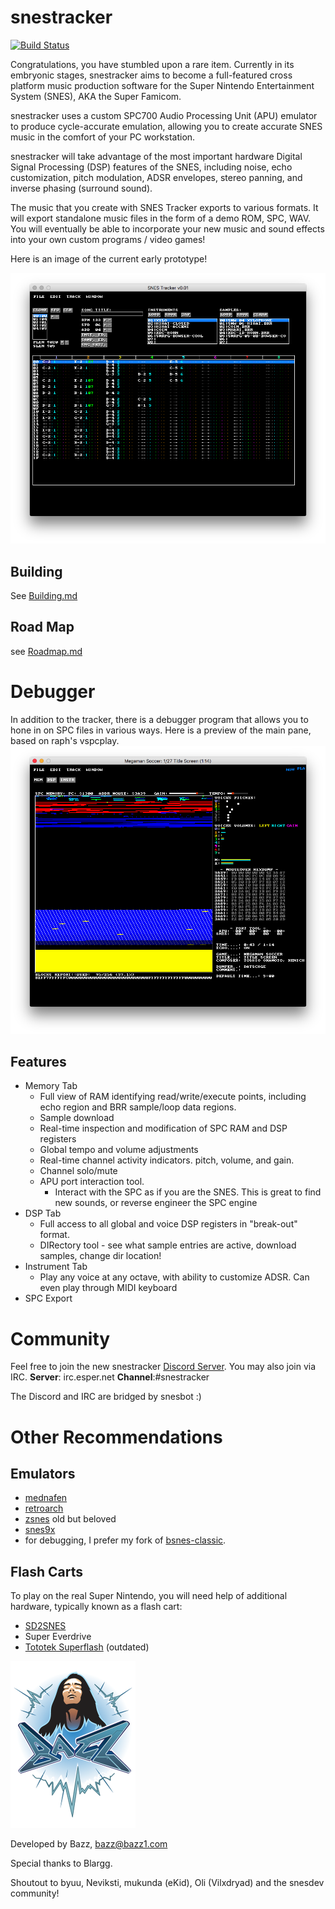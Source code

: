 snestracker
===========

[![Build Status](https://dev.azure.com/bazzinotti/snestracker/_apis/build/status/bazzinotti.snestracker?branchName=master)](https://dev.azure.com/bazzinotti/snestracker/_build/latest?definitionId=1&branchName=master)

Congratulations, you have stumbled upon a rare item. Currently in its embryonic stages, snestracker aims to become a full-featured cross platform music production software for the Super Nintendo Entertainment System  (SNES), AKA the Super Famicom.

snestracker uses a custom SPC700 Audio Processing Unit (APU) emulator to produce cycle-accurate emulation, allowing you to create accurate SNES music in the comfort of your PC workstation.

snestracker will take advantage of the most important hardware Digital Signal Processing (DSP) features of the SNES, including noise, echo customization, pitch modulation, ADSR envelopes, stereo panning, and inverse phasing (surround sound).

The music that you create with SNES Tracker exports to various formats. It will export standalone music files in the form of a demo ROM, SPC, WAV. You will eventually be able to incorporate your new music and sound effects into your own custom programs / video games!

Here is an image of the current early prototype!

![snestracker early prototype preview](./pics/snestracker.png)

Building
--------
See [Building.md](./Building.md)

Road Map
--------
see [Roadmap.md](./Roadmap.md)


Debugger
========

In addition to the tracker, there is a debugger program that allows you to hone in on SPC files in various ways. Here is a preview of the main pane, based on raph's vspcplay.
![debugger photo](./pics/std-mem.png)

Features
--------
- Memory Tab
  - Full view of RAM identifying read/write/execute points, including echo region and BRR sample/loop data regions.
  - Sample download
  - Real-time inspection and modification of SPC RAM and DSP registers
  - Global tempo and volume adjustments
  - Real-time channel activity indicators. pitch, volume, and gain.
  - Channel solo/mute
  - APU port interaction tool.
    - Interact with the SPC as if you are the SNES. This is great to find new sounds, or reverse engineer the SPC engine
- DSP Tab
  - Full access to all global and voice DSP registers in "break-out" format.
  - DIRectory tool - see what sample entries are active, download samples, change dir location!
- Instrument Tab
  - Play any voice at any octave, with ability to customize ADSR. Can even play through MIDI keyboard
- SPC Export

Community
=========

Feel free to join the new snestracker [Discord Server](https://discord.gg/ZckDaN). You may also join via IRC. **Server**: irc.esper.net **Channel**:#snestracker

The Discord and IRC are bridged by snesbot :)

Other Recommendations
=====================

Emulators
---------

- [mednafen](http://mednafen.fobby.net/ "Mednafen")
- [retroarch](http://www.libretro.com/)
- [zsnes](http://www.zsnes.com/) old but beloved
- [snes9x](http://www.snes9x.com/)
- for debugging, I prefer my fork of [bsnes-classic](https://github.com/bazzinotti/bsnes-classic).


Flash Carts
-----------
To play on the real Super Nintendo, you will need help of additional hardware, typically known as a flash cart:

- [SD2SNES](https://sd2snes.de)
- Super Everdrive
- [Tototek Superflash](http://www.tototek.com/store/index.php?main_page=product_info&cPath=1_8_11&products_id=39) (outdated)

![By Bazz](./pics/bazz.png)

Developed by Bazz, <bazz@bazz1.com>

Special thanks to Blargg.

Shoutout to byuu, Neviksti, mukunda (eKid), Oli (Vilxdryad) and the snesdev community!

